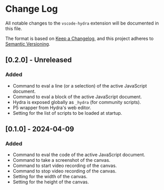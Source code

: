 # Change Log

All notable changes to the `vscode-hydra` extension will be documented in this file.

The format is based on [Keep a Changelog](https://keepachangelog.com/en/1.0.0/),
and this project adheres to [Semantic Versioning](https://semver.org/spec/v2.0.0.html).

## [0.2.0] - Unreleased

### Added

- Command to eval a line (or a selection) of the active JavaScript document.
- Command to eval a block of the active JavaScript document.
- Hydra is exposed globally as `_hydra` (for community scripts).
- P5 wrapper from Hydra's web editor.
- Setting for the list of scripts to be loaded at startup.

## [0.1.0] - 2024-04-09

### Added

- Command to eval the code of the active JavaScript document.
- Command to take a screenshot of the canvas.
- Command to start video recording of the canvas.
- Command to stop video recording of the canvas.
- Setting for the width of the canvas.
- Setting for the height of the canvas.